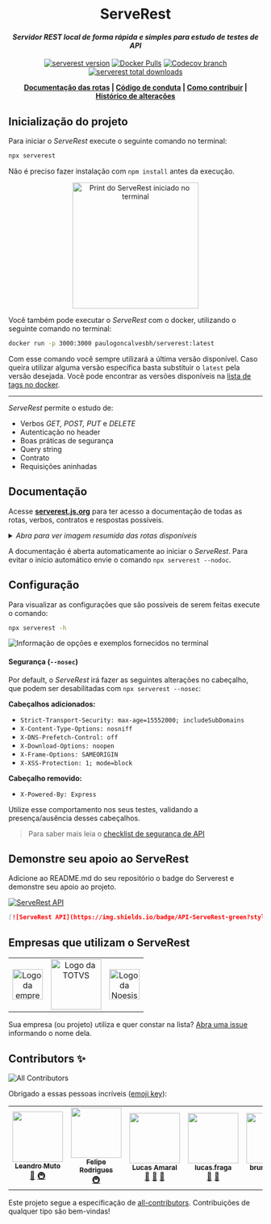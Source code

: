 
<h1 align="center">ServeRest</h1>

<i><h4 align="center">Servidor REST local de forma rápida e simples para estudo de testes de API</h5></i>

<p align="center">
  <a href="https://npmjs.com/package/serverest"><img alt="serverest version" src="https://img.shields.io/npm/v/serverest?style=for-the-badge"></a>
  <a href="https://hub.docker.com/r/paulogoncalvesbh/serverest"><img alt="Docker Pulls" src="https://img.shields.io/docker/pulls/paulogoncalvesbh/serverest?style=for-the-badge"></a>
  <a href="https://codecov.io/gh/PauloGoncalvesBH/ServeRest"><img alt="Codecov branch" src="https://img.shields.io/codecov/c/github/PauloGoncalvesBH/ServeRest/trunk?style=for-the-badge"></a>
  <a href="https://npm-stat.com/charts.html?package=serverest"><img alt="serverest total downloads" src="https://img.shields.io/npm/dt/serverest?style=for-the-badge"></a>
</p>

<p align="center">
 <b>
   <a href="https://serverest.js.org">Documentação das rotas</a> |
   <a href="https://github.com/PauloGoncalvesBH/ServeRest/blob/trunk/.github/CODE_OF_CONDUCT.md">Código de conduta</a> |
   <a href="https://github.com/PauloGoncalvesBH/ServeRest/blob/trunk/.github/CONTRIBUTING.md">Como contribuir</a> |
   <a href="https://github.com/PauloGoncalvesBH/ServeRest/blob/trunk/CHANGELOG.md">Histórico de alterações</a>
 </b>
</p>

## Inicialização do projeto

Para iniciar o _ServeRest_ execute o seguinte comando no terminal:

```sh
npx serverest
```

Não é preciso fazer instalação com `npm install` antes da execução.

<p align="center">
 <img alt="Print do ServeRest iniciado no terminal" src="https://user-images.githubusercontent.com/29241659/83936435-ff1ac200-a799-11ea-9b54-91fbd6b43cdc.png" height="250">
</p>

Você também pode executar o _ServeRest_ com o docker, utilizando o seguinte comando no terminal:

```sh
docker run -p 3000:3000 paulogoncalvesbh/serverest:latest
```

Com esse comando você sempre utilizará a última versão disponível. Caso queira utilizar alguma versão específica basta substituir o `latest` pela versão desejada.
Você pode encontrar as versões disponíveis na [lista de tags no docker](https://hub.docker.com/r/paulogoncalvesbh/serverest/tags).

---

_ServeRest_ permite o estudo de:
- Verbos *GET, POST, PUT* e *DELETE*
- Autenticação no header
- Boas práticas de segurança
- Query string
- Contrato
- Requisições aninhadas

## Documentação

Acesse **[serverest.js.org](https://serverest.js.org)** para ter acesso a documentação de todas as rotas, verbos, contratos e respostas possíveis.

<details><summary><i>Abra para ver imagem resumida das rotas disponíveis</i></summary>

<img alt="Lista de rotas disponibilizdas pelo ServeRest" src="https://user-images.githubusercontent.com/29241659/83936398-ba8f2680-a799-11ea-8689-dea126b74874.png" height="700">

---

</details>

A documentação é aberta automaticamente ao iniciar o _ServeRest_. Para evitar o início automático envie o comando `npx serverest --nodoc`.

## Configuração

Para visualizar as configurações que são possíveis de serem feitas execute o comando:

```sh
npx serverest -h
```

![Informação de opções e exemplos fornecidos no terminal](https://user-images.githubusercontent.com/29241659/84348644-d45eae00-ab8b-11ea-89a4-d8cda3b32b74.png)

#### Segurança (`--nosec`)

Por default, o _ServeRest_ irá fazer as seguintes alterações no cabeçalho, que podem ser desabilitadas com `npx serverest --nosec`:

**Cabeçalhos adicionados:**
- `Strict-Transport-Security: max-age=15552000; includeSubDomains`
- `X-Content-Type-Options: nosniff`
- `X-DNS-Prefetch-Control: off`
- `X-Download-Options: noopen`
- `X-Frame-Options: SAMEORIGIN`
- `X-XSS-Protection: 1; mode=block`

**Cabeçalho removido:**
- `X-Powered-By: Express`

Utilize esse comportamento nos seus testes, validando a presença/ausência desses cabeçalhos.

> Para saber mais leia o [checklist de segurança de API](https://github.com/shieldfy/API-Security-Checklist#api-security-checklist)


## Demonstre seu apoio ao ServeRest

Adicione ao README.md do seu repositório o badge do Serverest e demonstre seu apoio ao projeto.

[![ServeRest API](https://img.shields.io/badge/API-ServeRest-green?style=for-the-badge)](https://serverest.js.org/)

```markdown
[![ServeRest API](https://img.shields.io/badge/API-ServeRest-green?style=for-the-badge)](https://serverest.js.org/)
```


## Empresas que utilizam o ServeRest

<table>
  <tr>
    <td align="center"><a href="https://www.globo.com/"><img alt="Logo da empresa Globo.com" src="https://user-images.githubusercontent.com/29241659/93280011-0725cd00-f79f-11ea-8eab-b20be4430cc9.png" height="60"></a></td>
    <td align="center"><a href="https://www.totvs.com/"><img alt="Logo da TOTVS" src="https://user-images.githubusercontent.com/29241659/93278632-9fba4e00-f79b-11ea-88a0-076745447848.png" height="100"></a></td>
    <td align="center"><a href="https://www.noesis.pt/"><img alt="Logo da Noesis" src="https://user-images.githubusercontent.com/29241659/93278486-30dcf500-f79b-11ea-82da-16fb562df247.png" height="60"></a></td>
  </tr>
</table>

Sua empresa (ou projeto) utiliza e quer constar na lista? [Abra uma issue](https://github.com/PauloGoncalvesBH/ServeRest/issues/new?assignees=&labels=enhancement%2C+new+issue&template=solicita--o-de-feature.md&title=) informando o nome dela.

## Contributors ✨

<!-- ALL-CONTRIBUTORS-BADGE:START - Do not remove or modify this section -->
![All Contributors](https://img.shields.io/badge/all_contributors-7-orange.svg?style=for-the-badge)
<!-- ALL-CONTRIBUTORS-BADGE:END -->

Obrigado a essas pessoas incríveis ([emoji key](https://allcontributors.org/docs/en/emoji-key)):

<!-- ALL-CONTRIBUTORS-LIST:START - Do not remove or modify this section -->
<!-- prettier-ignore-start -->
<!-- markdownlint-disable -->
<table>
  <tr>
    <td align="center"><a href="https://github.com/leandromuto"><img src="https://avatars0.githubusercontent.com/u/1757827?v=4" width="100px;" alt=""/><br /><sub><b>Leandro Muto</b></sub></a><br /><a href="https://github.com/PauloGoncalvesBH/ServeRest/commits?author=leandromuto" title="Documentation">📖</a> <a href="#infra-leandromuto" title="Infrastructure (Hosting, Build-Tools, etc)">🚇</a></td>
    <td align="center"><a href="https://github.com/fejsrodrigues"><img src="https://avatars3.githubusercontent.com/u/8000936?v=4" width="100px;" alt=""/><br /><sub><b>Felipe Rodrigues</b></sub></a><br /><a href="#infra-fejsrodrigues" title="Infrastructure (Hosting, Build-Tools, etc)">🚇</a></td>
    <td align="center"><a href="https://github.com/doamaral"><img src="https://avatars0.githubusercontent.com/u/7451330?v=4" width="100px;" alt=""/><br /><sub><b>Lucas Amaral</b></sub></a><br /><a href="#talk-doamaral" title="Talks">📢</a> <a href="https://github.com/PauloGoncalvesBH/ServeRest/issues?q=author%3Adoamaral" title="Bug reports">🐛</a> <a href="https://github.com/PauloGoncalvesBH/ServeRest/commits?author=doamaral" title="Documentation">📖</a></td>
    <td align="center"><a href="https://www.linkedin.com/in/ulucasfraga/"><img src="https://avatars2.githubusercontent.com/u/23031781?v=4" width="100px;" alt=""/><br /><sub><b>lucas.fraga</b></sub></a><br /><a href="#ideas-uLucasFraga" title="Ideas, Planning, & Feedback">🤔</a> <a href="https://github.com/PauloGoncalvesBH/ServeRest/issues?q=author%3AuLucasFraga" title="Bug reports">🐛</a></td>
    <td align="center"><a href="https://www.linkedin.com/in/bruno-batista-87734464/?locale=en_US"><img src="https://avatars3.githubusercontent.com/u/8673550?v=4" width="100px;" alt=""/><br /><sub><b>bruno batista</b></sub></a><br /><a href="#ideas-brunobatista25" title="Ideas, Planning, & Feedback">🤔</a></td>
    <td align="center"><a href="https://github.com/eliasreis54"><img src="https://avatars1.githubusercontent.com/u/29265526?v=4" width="100px;" alt=""/><br /><sub><b>Elias Reis</b></sub></a><br /><a href="#maintenance-eliasreis54" title="Maintenance">🚧</a></td>
    <td align="center"><a href="https://github.com/gabriel-pinheiro"><img src="https://avatars2.githubusercontent.com/u/56726395?v=4" width="100px;" alt=""/><br /><sub><b>gabriel-pinheiro</b></sub></a><br /><a href="https://github.com/PauloGoncalvesBH/ServeRest/commits?author=gabriel-pinheiro" title="Code">💻</a> <a href="#ideas-gabriel-pinheiro" title="Ideas, Planning, & Feedback">🤔</a></td>
  </tr>
</table>

<!-- markdownlint-enable -->
<!-- prettier-ignore-end -->
<!-- ALL-CONTRIBUTORS-LIST:END -->

Este projeto segue a especificação de [all-contributors](https://github.com/all-contributors/all-contributors). Contribuições de qualquer tipo são bem-vindas!

